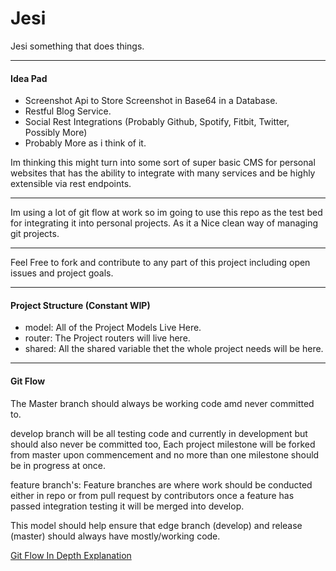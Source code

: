 # Jesi
Jesi something that does things.

---

#### Idea Pad

* Screenshot Api to Store Screenshot in Base64 in a Database.
* Restful Blog Service.
* Social Rest Integrations (Probably Github, Spotify, Fitbit, Twitter, Possibly More)
* Probably More as i think of it.

Im thinking this might turn into some sort of super basic CMS for personal websites that has the
ability to integrate with many services and be highly extensible via rest endpoints.

---

Im using a lot of git flow at work so im going to use this repo as the test bed for integrating it into personal projects.
As it a Nice clean way of managing git projects.

---
Feel Free to fork and contribute to any part of this project including open issues and project goals.

---
#### Project Structure (Constant WIP)

- model: All of the Project Models Live Here.
- router: The Project routers will live here.
- shared: All the shared variable thet the whole project needs will be here.

---
#### Git Flow

The Master branch should always be working code amd never committed to.

develop branch will be all testing code and currently in development but should also never be committed too, Each project milestone will be forked from master upon commencement and no more than one milestone should be in progress at once.

feature branch's: Feature branches are where work should be conducted either in repo or from pull request by contributors once a feature has passed integration testing it will be merged into develop.

This model should help ensure that edge branch (develop) and release (master) should always have mostly/working code.

[Git Flow In Depth Explanation](https://l.facebook.com/l.php?u=https%3A%2F%2Fdatasift.github.io%2Fgitflow%2FIntroducingGitFlow.html&h=ATNOaCBBQVafyBUdykfJS8qEUUeSssmeVArKPYzAj-K858LWSr_FB25tghJu5OMvAzGP3XPhohzVbTaqlS0C3fnYVn92wMYDiHWM0NS8gbdosWdviz8TjmzGJdM4_cArWy4)
